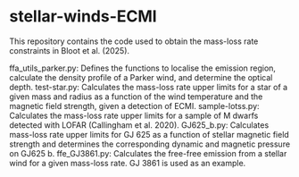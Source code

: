 # stellar-winds-ECMI
This repository contains the code used to obtain the mass-loss rate constraints in Bloot et al. (2025).

ffa_utils_parker.py: Defines the functions to localise the emission region, calculate the density profile of a Parker wind, and determine the optical depth.
test-star.py: Calculates the mass-loss rate upper limits for a star of a given mass and radius as a function of the wind temperature and the magnetic field strength, given a detection of ECMI.
sample-lotss.py: Calculates the mass-loss rate upper limits for a sample of M dwarfs detected with LOFAR (Callingham et al. 2020).
GJ625_b.py: Calculates mass-loss rate upper limits for GJ 625 as a function of stellar magnetic field strength and determines the corresponding dynamic and magnetic pressure on GJ625 b.
ffe_GJ3861.py: Calculates the free-free emission from a stellar wind for a given mass-loss rate. GJ 3861 is used as an example.
